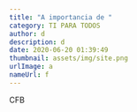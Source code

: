 ```yaml
---
title: "A importancia de "
category: TI PARA TODOS
author: d
description: d
date: 2020-06-20 01:39:49
thumbnail: assets/img/site.png
urlImage: a
nameUrl: f
---
```

CFB